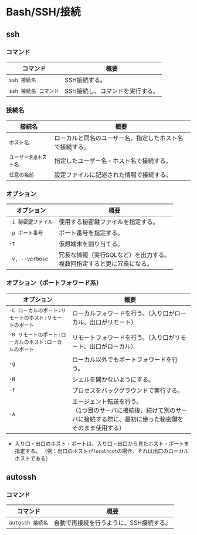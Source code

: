 # Bash/SSH/接続

## ssh

### コマンド

| コマンド              | 概要                            |
| --------------------- | ------------------------------- |
| `ssh 接続名`          | SSH接続する。                   |
| `ssh 接続名 コマンド` | SSH接続し、コマンドを実行する。 |

### 接続名

| 接続名                | 概要                                                     |
| --------------------- | -------------------------------------------------------- |
| `ホスト名`            | ローカルと同名のユーザー名、指定したホスト名で接続する。 |
| `ユーザー名@ホスト名` | 指定したユーザー名・ホスト名で接続する。                 |
| `任意の名前`          | 設定ファイルに記述された情報で接続する。                 |

### オプション

| オプション          | 概要                                                         |
| ------------------- | ------------------------------------------------------------ |
| `-i 秘密鍵ファイル` | 使用する秘密鍵ファイルを指定する。                           |
| `-p ポート番号`     | ポート番号を指定する。                                       |
| `-t`                | 仮想端末を割り当てる。                                       |
| `-v, --verbose`     | 冗長な情報（実行SQLなど）を出力する。<br />複数回指定すると更に冗長になる。 |

### オプション（ポートフォワード系）

| オプション                                              | 概要                                                         |
| ------------------------------------------------------- | ------------------------------------------------------------ |
| `-L ローカルのポート:リモートのホスト:リモートのポート` | ローカルフォワードを行う。（入り口がローカル、出口がリモート） |
| `-R リモートのポート:ローカルのホスト:ローカルのポート` | リモートフォワードを行う。（入り口がリモート、出口がローカル） |
| `-g`                                                    | ローカル以外でもポートフォワードを行う。                     |
| `-N`                                                    | シェルを開かないようにする。                                 |
| `-f`                                                    | プロセスをバックグラウンドで実行する。                       |
| `-A`                                                    | エージェント転送を行う。<br/>（1つ目のサーバに接続後、続けて別のサーバに接続する際に、最初に使った秘密鍵をそのまま使用する） |

- 入り口・出口のホスト・ポートは、入り口・出口から見たホスト・ポートを指定する。
  （例：出口のホストが`localhost`の場合、それは出口のローカルホストである）

## autossh

### コマンド

| コマンド         | 概要                                    |
| ---------------- | --------------------------------------- |
| `autossh 接続名` | 自動で再接続を行うように、SSH接続する。 |
